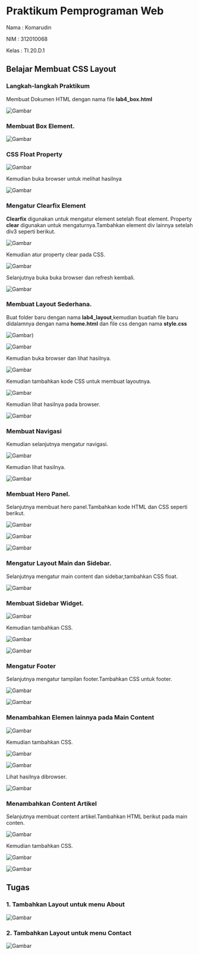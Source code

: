 # Praktikum Pemprograman Web
Nama : Komarudin<p>
NIM : 312010068<p>
Kelas : TI.20.D.1<p>
## Belajar Membuat CSS Layout
### Langkah-langkah Praktikum<p>
Membuat Dokumen HTML dengan nama file <b>lab4_box.html</b><p>
  ![Gambar](Css1.png)<p>
### Membuat Box Element.<p>
  ![Gambar](Css1.0.png)<p>
### CSS Float Property<p>
  ![Gambar](Ss1.1.png)<p>
Kemudian buka browser untuk melihat hasilnya<p>
  ![Gambar](Ss1.png)<p>
### Mengatur Clearfix Element<p>
  <b>Clearfix</b> digunakan untuk mengatur element setelah float element. Property <b>clear</b> digunakan untuk mengaturnya.Tambahkan element div lainnya setelah div3 seperti berikut.<p>
  ![Gambar](Css2.png)<p>
Kemudian atur property clear pada CSS.<p>
  ![Gambar](Css2.0.png)<p>
Selanjutnya buka buka browser dan refresh kembali.<p>
  ![Gambar](Ss2.png)<p>
### Membuat Layout Sederhana.<p>
  Buat folder baru dengan nama <b>lab4_layout</b>,kemudian buatlah file baru didalamnya dengan nama <b>home.html</b> dan file css dengan nama <b>style.css</b><p>
   ![Gambar](Css3.png))<p>
   ![Gambar](Css3.0.png)<p>
Kemudian buka browser dan lihat hasilnya.<p>
   ![Gambar](Ss3.png)<p>
Kemudian tambahkan kode CSS untuk membuat layoutnya.<p>
   ![Gambar](Css4.png)<p>
Kemudian lihat hasilnya pada browser.<p>
   ![Gambar](Ss4.png)<p>
### Membuat Navigasi<p>
Kemudian selanjutnya mengatur navigasi.<p>
   ![Gambar](Css5.png)<p>
Kemudian lihat hasilnya.<p>
   ![Gambar](Ss5.png)<p>
### Membuat Hero Panel.<p>
Selanjutnya membuat hero panel.Tambahkan kode HTML dan CSS seperti berikut.<p>
   ![Gambar](Css6.png)<p>
   ![Gambar](Css6.1.png)<p>
   ![Gambar](Ss6.png)<p>
### Mengatur Layout Main dan Sidebar.<p>
Selanjutnya mengatur main content dan sidebar,tambahkan CSS float.<p>
   ![Gambar](Css7.png)<p>
### Membuat Sidebar Widget.<p>
   ![Gambar](Css7.0.png)<p>
Kemudian tambahkan CSS.<p>
   ![Gambar](Css8.png)<p>
   ![Gambar](Ss7.png)<p>
### Mengatur Footer<p>
Selanjutnya mengatur tampilan footer.Tambahkan CSS untuk footer.<p>
   ![Gambar](Css9.png)<p>
   ![Gambar](Ss8.png)<p>
### Menambahkan Elemen lainnya pada Main Content<p>
   ![Gambar](Css10.0.png)<p>
Kemudian tambahkan CSS.<p>
   ![Gambar](Css10.1.png)<p>
   ![Gambar](Css10.2.png)<p>
Lihat hasilnya dibrowser.<p>
   ![Gambar](Ss9.png)<p>
### Menambahkan Content Artikel<p>
Selanjutnya membuat content artikel.Tambahkan HTML berikut pada main conten.<p>
   ![Gambar](Css11.png)<p>
Kemudian tambahkan CSS.<p>
   ![Gambar](Css11.0.png)<p>
   ![Gambar](Ss10.png)<p>
## Tugas<p>
### 1. Tambahkan Layout untuk menu About<p>
   ![Gambar](AboutMe.png)<p>
### 2. Tambahkan Layout untuk menu Contact<p>
   ![Gambar](ContactMe.png)<p>
